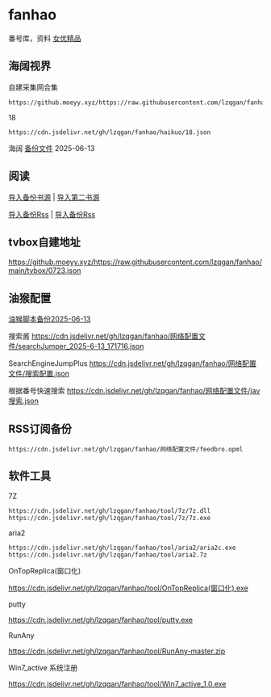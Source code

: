 # fanhao
番号库，资料
[女优精品](女优精品.md)

## 海阔视界 
自建采集网合集
```
https://github.moeyy.xyz/https://raw.githubusercontent.com/lzqgan/fanhao/main/haikuo/zdceshi.json
```
18
```
https://cdn.jsdelivr.net/gh/lzqgan/fanhao/haikuo/18.json
```

海阔 [备份文件](https://cdn.jsdelivr.net/gh/lzqgan/fanhao/haikuo/hikerV8.63.zip) 2025-06-13

## 阅读

[导入备份书源](legado://import/bookSource?src=https://cdn.jsdelivr.net/gh/lzqgan/fanhao/yuedu/bookSource.json) |
[导入第二书源](legado://import/bookSource?src=https://cdn.jsdelivr.net/gh/lzqgan/fanhao/yuedu/bookSource.json) 

[导入备份Rss](legado://import/rssSource?src=https://cdn.jsdelivr.net/gh/lzqgan/fanhao/yuedu/exportRssSource.json)  |
[导入备份Rss](legado://import/rssSource?src=https://cdn.jsdelivr.net/gh/lzqgan/fanhao/yuedu/shareRssSource.json)



## tvbox自建地址
https://github.moeyy.xyz/https://raw.githubusercontent.com/lzqgan/fanhao/main/tvbox/0723.json


## 油猴配置
[油猴脚本备份2025-06-13](https://cdn.jsdelivr.net/gh/lzqgan/fanhao/网络配置文件/violentmonkey_2025-06-13_18.16.45.zip)

搜索酱
https://cdn.jsdelivr.net/gh/lzqgan/fanhao/网络配置文件/searchJumper_2025-6-13_171716.json

SearchEngineJumpPlus
https://cdn.jsdelivr.net/gh/lzqgan/fanhao/网络配置文件/搜索配置.json

根据番号快速搜索
https://cdn.jsdelivr.net/gh/lzqgan/fanhao/网络配置文件/jav搜索.json

## RSS订阅备份
```
https://cdn.jsdelivr.net/gh/lzqgan/fanhao/网络配置文件/feedbro.opml
```


## 软件工具
7Z
```
https://cdn.jsdelivr.net/gh/lzqgan/fanhao/tool/7z/7z.dll
https://cdn.jsdelivr.net/gh/lzqgan/fanhao/tool/7z/7z.exe
```
aria2
```
https://cdn.jsdelivr.net/gh/lzqgan/fanhao/tool/aria2/aria2c.exe
https://cdn.jsdelivr.net/gh/lzqgan/fanhao/tool/aria2.7z
```
OnTopReplica(窗口化)

https://cdn.jsdelivr.net/gh/lzqgan/fanhao/tool/OnTopReplica(窗口化).exe

putty

https://cdn.jsdelivr.net/gh/lzqgan/fanhao/tool/putty.exe

RunAny

https://cdn.jsdelivr.net/gh/lzqgan/fanhao/tool/RunAny-master.zip

Win7_active 系统注册

https://cdn.jsdelivr.net/gh/lzqgan/fanhao/tool/Win7_active_1.0.exe